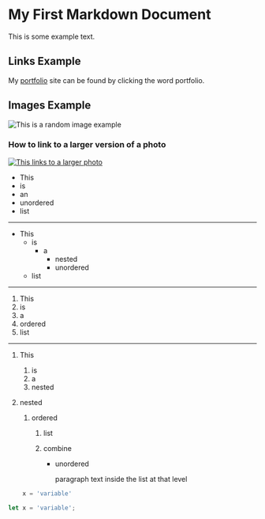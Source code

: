 <!-- ______ Header
            ______________________________________________ -->

# My First Markdown Document

This is some example text.

<!-- ______ Links
            ______________________________________________ -->

## Links Example

My [portfolio][portfolio] site can be found by clicking the word portfolio.

<!-- ______ Images
            ______________________________________________ -->

## Images Example

![This is a random image example][photo_1]

### How to link to a larger version of a photo

[![This links to a larger photo](https://unsplash.it/50/50?image=100)](https://unsplash.it/500/500?image=100 'this links to the larger version')

<!-- ______ Lists
            ______________________________________________ -->

-   This
-   is
-   an
-   unordered
-   list

---

-   This
    -   is
        -   a
            -   nested
            -   unordered
    -   list

---

1. This
2. is
3. a
4. ordered
5. list

---

1. This
    1. is
    2. a
    3. nested
2. nested

    1. ordered

        1. list
        2. combine

            - unordered

                paragraph text inside the list at that level

<!-- ______ Code blocks
            ______________________________________________ -->

```python
    x = 'variable'
```

```js
let x = 'variable';
```

<!-- ______ Link Variables
            ______________________________________________ -->

[portfolio]: https//postulate.com 'My portfolio website'
[photo_1]: https://unsplash.it/500/500?random 'this is the tooltip text'
